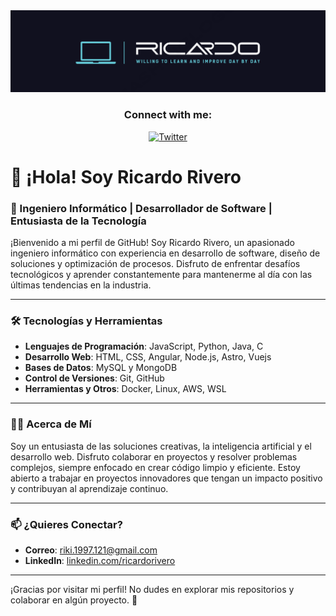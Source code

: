 <div align="center">
  <img src="https://github.com/rickyrm/rickyrm/blob/main/banner%20ricardo2.png" alt="Github Banner" />
  
  <h3>Connect with me:</h3>

  <p>
    <a href="https://twitter.com/rickyriverom" target="_blank">
      <img src="https://raw.githubusercontent.com/rahuldkjain/github-profile-readme-generator/master/src/images/icons/Social/twitter.svg" alt="Twitter" height="30" width="40" />
    </a>
  </p>
</div>




# 👋 ¡Hola! Soy Ricardo Rivero

### 🚀 Ingeniero Informático | Desarrollador de Software | Entusiasta de la Tecnología

¡Bienvenido a mi perfil de GitHub! Soy Ricardo Rivero, un apasionado ingeniero informático con experiencia en desarrollo de software, diseño de soluciones y optimización de procesos. Disfruto de enfrentar desafíos tecnológicos y aprender constantemente para mantenerme al día con las últimas tendencias en la industria.

---

### 🛠 Tecnologías y Herramientas

- **Lenguajes de Programación**: JavaScript, Python, Java, C
- **Desarrollo Web**: HTML, CSS, Angular, Node.js, Astro, Vuejs
- **Bases de Datos**: MySQL y MongoDB
- **Control de Versiones**: Git, GitHub
- **Herramientas y Otros**: Docker, Linux, AWS, WSL


---

### 👨‍💻 Acerca de Mí

Soy un entusiasta de las soluciones creativas, la inteligencia artificial y el desarrollo web. Disfruto colaborar en proyectos y resolver problemas complejos, siempre enfocado en crear código limpio y eficiente. Estoy abierto a trabajar en proyectos innovadores que tengan un impacto positivo y contribuyan al aprendizaje continuo.

---

### 📫 ¿Quieres Conectar?

- **Correo**: riki.1997.121@gmail.com
- **LinkedIn**: [linkedin.com/ricardorivero](https://www.linkedin.com/in/ricardo-rivero-23a368208/)

---

¡Gracias por visitar mi perfil! No dudes en explorar mis repositorios y colaborar en algún proyecto. 🚀
